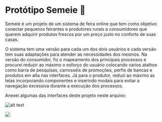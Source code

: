 # Protótipo Semeie :seedling:
<p>Semeie é um projeto de um sistema de feira online que tem como objetivo conectar pequenos feirantes e produtores rurais a consumidores que querem adquirir produtos frescos por um preço justo no conforto de suas casas.</p>
<p>O sistema tem uma versão para cada um dos dois usuários e cada versão tem suas adaptações para atender as necessidades dos mesmos. Na versão do consumidor, fiz o mapeamento dos principais processos e procurei reduzir ao máximo o esforço do usuário colocando varios atalhos como barra de pesquisas, carrosséis de promoções, perfis de bancas e produtos em alta nas interfaces. Já para o produtor, reduzi ao máximo as telas incorporando componentes e inserindo modais para evitar a navegação excessiva durante a execução dos processos.</p>
<p>Anexei algumas das interfaces deste projeto neste arquivo:</p>

![alt text](https://github.com/JulianyEufrasio/design-semeie/blob/main/web_cadastro.png)

<img src="WEB_cadastro.png">
